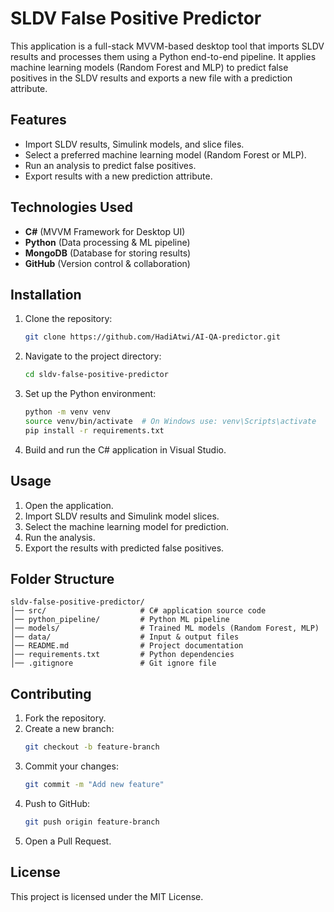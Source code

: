 # SLDV False Positive Predictor

This application is a full-stack MVVM-based desktop tool that imports SLDV results and processes them using a Python end-to-end pipeline. It applies machine learning models (Random Forest and MLP) to predict false positives in the SLDV results and exports a new file with a prediction attribute.

## Features
- Import SLDV results, Simulink models, and slice files.
- Select a preferred machine learning model (Random Forest or MLP).
- Run an analysis to predict false positives.
- Export results with a new prediction attribute.

## Technologies Used
- **C#** (MVVM Framework for Desktop UI)
- **Python** (Data processing & ML pipeline)
- **MongoDB** (Database for storing results)
- **GitHub** (Version control & collaboration)

## Installation
1. Clone the repository:
   ```sh
   git clone https://github.com/HadiAtwi/AI-QA-predictor.git
   ```
2. Navigate to the project directory:
   ```sh
   cd sldv-false-positive-predictor
   ```
3. Set up the Python environment:
   ```sh
   python -m venv venv
   source venv/bin/activate  # On Windows use: venv\Scripts\activate
   pip install -r requirements.txt
   ```
4. Build and run the C# application in Visual Studio.

## Usage
1. Open the application.
2. Import SLDV results and Simulink model slices.
3. Select the machine learning model for prediction.
4. Run the analysis.
5. Export the results with predicted false positives.

## Folder Structure
```
sldv-false-positive-predictor/
│── src/                     # C# application source code
│── python_pipeline/         # Python ML pipeline
│── models/                  # Trained ML models (Random Forest, MLP)
│── data/                    # Input & output files
│── README.md                # Project documentation
│── requirements.txt         # Python dependencies
│── .gitignore               # Git ignore file
```

## Contributing
1. Fork the repository.
2. Create a new branch:
   ```sh
   git checkout -b feature-branch
   ```
3. Commit your changes:
   ```sh
   git commit -m "Add new feature"
   ```
4. Push to GitHub:
   ```sh
   git push origin feature-branch
   ```
5. Open a Pull Request.

## License
This project is licensed under the MIT License.


